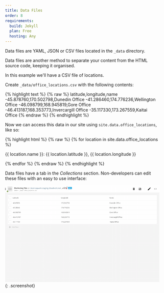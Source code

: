 ```yaml
---
title: Data Files
order: 8
requirements:
  build: Jekyll
  plan: Free
  hosting: Any
---
```


Data files are YAML, JSON or CSV files located in the `_data` directory.

Data files are another method to separate your content from the HTML source code, keeping it organised.

In this example we'll have a CSV file of locations.

Create `_data/office_locations.csv` with the following contents:

{% highlight text %}
{% raw %}
latitude,longitude,name
-45.878760,170.502798,Dunedin Office
-41.286460,174.776236,Wellington Office
-46.098799,168.945819,Gore Office
-46.413187,168.353773,Invercargill Office
-35.117330,173.267559,Kaitai Office
{% endraw %}
{% endhighlight %}

Now we can access this data in our site using `site.data.office_locations`, like so:

{% highlight html %}
{% raw %}
{% for location in site.data.office_locations %}
  <p>{{ location.name }}: {{ location.latitude }}, {{ location.longitude }}</p>
{% endfor %}
{% endraw %}
{% endhighlight %}

Data files have a tab in the *Collections* section. Non-developers can edit these files with an easy to use interface:

![Data files](/img/editing/data-files.png){: .screenshot}
